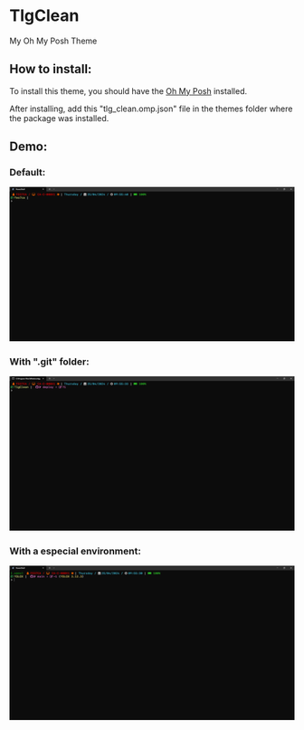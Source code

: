 # TlgClean
My Oh My Posh Theme

## How to install:
To install this theme, you should have the [Oh My Posh](https://ohmyposh.dev/) installed.

After installing, add this "tlg_clean.omp.json" file in the themes folder where the package was installed.

## Demo:
### Default:

<img src="imgs/default.png"/>

### With ".git" folder:

<img src="imgs/git.png"/>

### With a especial environment:

<img src="imgs/venv.png"/>
